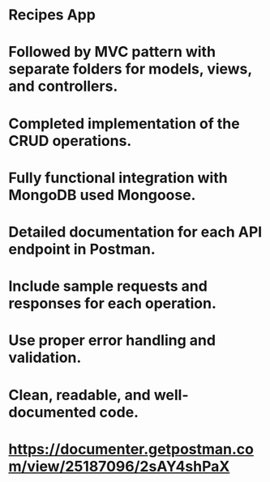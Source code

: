 
# Recipes App
 
# Followed by MVC pattern with separate folders for models, views, and controllers.
# Completed implementation of the CRUD operations.
# Fully functional integration with MongoDB used Mongoose.
# Detailed documentation for each API endpoint in Postman.
# Include sample requests and responses for each operation.
# Use proper error handling and validation.
# Clean, readable, and well-documented code.


# https://documenter.getpostman.com/view/25187096/2sAY4shPaX